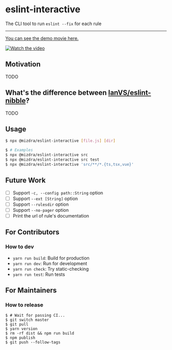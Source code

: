 # eslint-interactive

The CLI tool to run `eslint --fix` for each rule

---

[You can see the demo movie here.](https://youtu.be/UKrm4v-jdbw)

[![Watch the video](https://img.youtube.com/vi/UKrm4v-jdbw/maxresdefault.jpg)](https://youtu.be/UKrm4v-jdbw)

## Motivation

TODO

## What's the difference between [IanVS/eslint-nibble](https://github.com/IanVS/eslint-nibble)?

TODO

## Usage

```bash
$ npx @mizdra/eslint-interactive [file.js] [dir]

$ # Examples
$ npx @mizdra/eslint-interactive src
$ npx @mizdra/eslint-interactive src test
$ npx @mizdra/eslint-interactive 'src/**/*.{ts,tsx,vue}'
```

## Future Work

- [ ] Support `-c, --config path::String` option
- [ ] Support `--ext [String]` option
- [ ] Support `--rulesdir` option
- [ ] Support `--no-pager` option
- [ ] Print the url of rule's documentation

## For Contributors

### How to dev

- `yarn run build`: Build for production
- `yarn run dev`: Run for development
- `yarn run check`: Try static-checking
- `yarn run test`: Run tests

## For Maintainers

### How to release

```console
$ # Wait for passing CI...
$ git switch master
$ git pull
$ yarn version
$ rm -rf dist && npm run build
$ npm publish
$ git push --follow-tags
```
